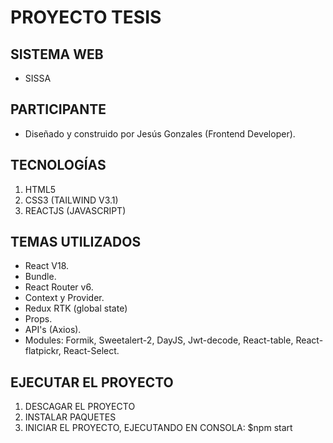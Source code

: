 # PROYECTO TESIS

## SISTEMA WEB

- SISSA

## PARTICIPANTE

- Diseñado y construido por Jesús Gonzales (Frontend Developer).

## TECNOLOGÍAS

1. HTML5
2. CSS3 (TAILWIND V3.1)
3. REACTJS (JAVASCRIPT)

## TEMAS UTILIZADOS

- React V18.
- Bundle.
- React Router v6.
- Context y Provider.
- Redux RTK (global state)
- Props.
- API's (Axios).
- Modules: Formik, Sweetalert-2, DayJS, Jwt-decode, React-table, React-flatpickr, React-Select.

## EJECUTAR EL PROYECTO

1. DESCAGAR EL PROYECTO
2. INSTALAR PAQUETES
3. INICIAR EL PROYECTO, EJECUTANDO EN CONSOLA: $npm start